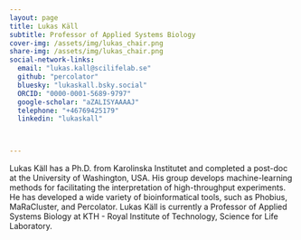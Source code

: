 ```yaml
---
layout: page
title: Lukas Käll
subtitle: Professor of Applied Systems Biology
cover-img: /assets/img/lukas_chair.png
share-img: /assets/img/lukas_chair.png
social-network-links:
  email: "lukas.kall@scilifelab.se"
  github: "percolator"
  bluesky: "lukaskall.bsky.social"
  ORCID: "0000-0001-5689-9797"
  google-scholar: "aZALISYAAAAJ"
  telephone: "+46769425179"
  linkedin: "lukaskall"



---
```


Lukas Käll has a Ph.D. from Karolinska Institutet and completed a post-doc at the University of Washington, USA. His group develops machine-learning methods for facilitating the interpretation of high-throughput experiments. He has developed a wide variety of bioinformatical tools, such as Phobius, MaRaCluster, and Percolator. Lukas Käll is currently a Professor of Applied Systems Biology at KTH - Royal Institute of Technology, Science for Life Laboratory.
